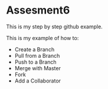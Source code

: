 # Assesment6
This is my step by step github example. 

This is my example of how to: 
  - Create a Branch 
  - Pull from a Branch
  - Push to a Branch
  - Merge with Master 
  - Fork 
  - Add a Collaborator

